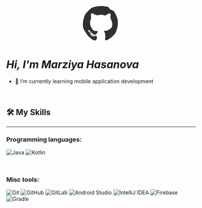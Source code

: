 <div align="center">
    <img src="Github.gif" height="100" />
</div>

# _Hi, I'm Marziya Hasanova_

- 🌱 I’m currently learning mobile application development
<br>

## 🛠️ My Skills
-------------------
### Programming languages:

![Java](https://img.shields.io/badge/Java-ED8B00?style=flat&logo=openjdk&logoColor=red&color=black)
![Kotlin](https://img.shields.io/badge/Kotlin-0095D5?style=flat&logo=kotlin&logoColor=blue&color=black)

<br>

### Misc tools:

![Git](https://img.shields.io/badge/-Git-000?&logo=Git)
![GitHub](https://img.shields.io/badge/-GitHub-000?&logo=GitHub)
![GitLab](https://img.shields.io/badge/-GitLab-000?&logo=GitLab)
![Android Studio](https://img.shields.io/badge/Android_Studio-3DDC84?style=flat&logo=android-studio&logoColor=white&color=black)
![IntelliJ IDEA](https://img.shields.io/badge/IntelliJ_IDEA-000000?style=flat&logo=intellij-idea&logoColor=white)
![Firebase](https://img.shields.io/badge/Firebase-FFCA28?style=flat&logo=firebase&logoColor=orange&color=black)
![Gradle](https://img.shields.io/badge/Gradle-02303A?style=flat&logo=gradle&logoColor=%23008080&color=black)


<br>



<!---
marziya-hasanova/marziya-hasanova is a ✨ special ✨ repository because its `README.md` (this file) appears on your GitHub profile.
You can click the Preview link to take a look at your changes.
--->

